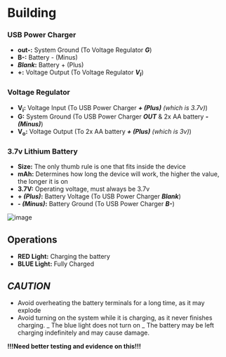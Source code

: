 # Building
### USB Power Charger
- **out-:** System Ground (To Voltage Regulator **_G_**)
- **B-:** Battery - (Minus)
- **_Blank_:** Battery + (Plus)
- **+:** Voltage Output (To Voltage Regulator **_V<sub>I</sub>_**)
### Voltage Regulator
- **V<sub>i</sub>:** Voltage Input (To USB Power Charger **_+ (Plus)_** _(which is 3.7v)_)
- **G:** System Ground (To USB Power Charger **_OUT_** & 2x AA battery **_- (Minus)_**)
- **V<sub>o</sub>:** Voltage Output (To 2x AA battery **_+ (Plus)_** _(which is 3v)_)
### 3.7v Lithium Battery
- **Size:** The only thumb rule is one that fits inside the device
- **mAh:** Determines how long the device will work, the higher the value, the longer it is on
- **3.7V:** Operating voltage, must always be 3.7v
- **+ _(Plus)_:** Battery Voltage (To USB Power Charger **_Blank_**)
- **- _(Minus)_:** Battery Ground (To USB Power Charger **_B-_**)

![image](https://github.com/Vininess/USB-Charger-to-2x-AA-batteries/assets/35041490/6be792b9-5fa3-43d4-8671-10904ee2fe68)

## Operations
- **RED Light:** Charging the battery
- **BLUE Light:** Fully Charged

## _CAUTION_
- Avoid overheating the battery terminals for a long time, as it may explode
- Avoid turning on the system while it is charging, as it never finishes charging.
  _ The blue light does not turn on
  _ The battery may be left charging indefinitely and may cause damage.

**!!!Need better testing and evidence on this!!!**
